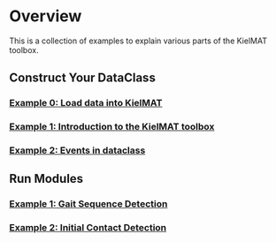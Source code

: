 # Overview

This is a collection of examples to explain various parts of the KielMAT toolbox.

## Construct Your DataClass

### [Example 0: Load data into KielMAT](basic_00_load_Data.md)
### [Example 1: Introduction to the KielMAT toolbox](basic_01_intro_kielmat.md)
### [Example 2: Events in dataclass](basic_02_events.md)

## Run Modules

### [Example 1: Gait Sequence Detection](modules_01_gsd.md)
### [Example 2: Initial Contact Detection](modules_02_icd.md)

